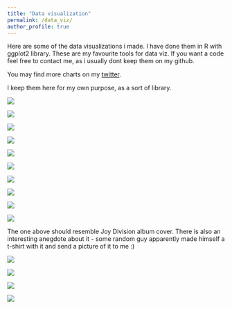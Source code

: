 ```yaml
---
title: "Data visualization"
permalink: /data_viz/
author_profile: true
---
```

Here are some of the data visualizations i made. I have done them in R with ggplot2 library. These are my favourite tools for data viz. If you want a code feel free to contact me, as i usually dont keep them on my github.

You may find more charts on my [twitter](https://twitter.com/mateusz_dadej).

I keep them here for my own purpose, as a sort of library.

![](/images/data_viz/hold_time_rets.svg)

![](/images/data_viz/wibor_curve15_eng.gif)

![](/images/data_viz/mapa_ev2_ang.png)

![](/images/data_viz/debiuty_gpw.svg)

![](/images/data_viz/smiertelnosc.gif)

![](/images/data_viz/avg_space_plot1.png)

![](/images/data_viz/wig_race.gif)

![](/images/data_viz/polls_plot_recent.svg)

![](/images/data_viz/facet_pe.svg)

![](/images/data_viz/joy_div_plot_corona.svg)

The one above should resemble Joy Division album cover. There is also an interesting anegdote about it - some random guy apparently made himself a t-shirt with it and send a picture of it to me :)

![](/images/data_viz/ridge_covid.svg)

![](/images/data_viz/vacc_race.gif)

![](/images/data_viz/acc_countries.png)

![](/images/data_viz/cross_section_corr.PNG)






